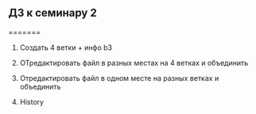 
## ДЗ к семинару 2
=======


1. Создать 4 ветки + инфо b3

2. ОТредактировать файл в разных местах на 4 ветках и объединить

3. Отредактировать файл в одном месте на разных ветках и объединить

4. History

